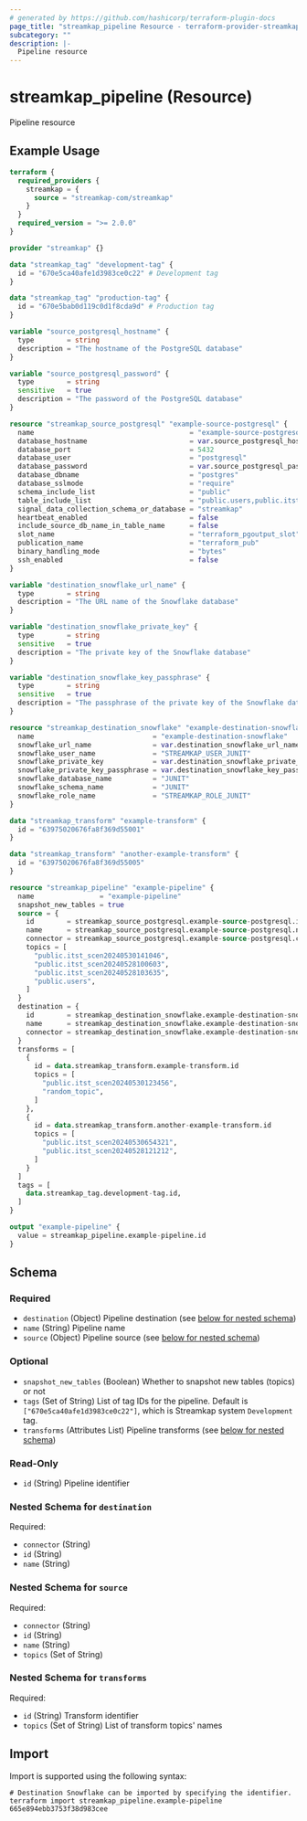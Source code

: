 ```yaml
---
# generated by https://github.com/hashicorp/terraform-plugin-docs
page_title: "streamkap_pipeline Resource - terraform-provider-streamkap"
subcategory: ""
description: |-
  Pipeline resource
---
```


# streamkap_pipeline (Resource)

Pipeline resource

## Example Usage

```terraform
terraform {
  required_providers {
    streamkap = {
      source = "streamkap-com/streamkap"
    }
  }
  required_version = ">= 2.0.0"
}

provider "streamkap" {}

data "streamkap_tag" "development-tag" {
  id = "670e5ca40afe1d3983ce0c22" # Development tag
}

data "streamkap_tag" "production-tag" {
  id = "670e5bab0d119c0d1f8cda9d" # Production tag
}

variable "source_postgresql_hostname" {
  type        = string
  description = "The hostname of the PostgreSQL database"
}

variable "source_postgresql_password" {
  type        = string
  sensitive   = true
  description = "The password of the PostgreSQL database"
}

resource "streamkap_source_postgresql" "example-source-postgresql" {
  name                                      = "example-source-postgresql"
  database_hostname                         = var.source_postgresql_hostname
  database_port                             = 5432
  database_user                             = "postgresql"
  database_password                         = var.source_postgresql_password
  database_dbname                           = "postgres"
  database_sslmode                          = "require"
  schema_include_list                       = "public"
  table_include_list                        = "public.users,public.itst_scen20240528100603,public.itst_scen20240528103635,public.itst_scen20240530141046"
  signal_data_collection_schema_or_database = "streamkap"
  heartbeat_enabled                         = false
  include_source_db_name_in_table_name      = false
  slot_name                                 = "terraform_pgoutput_slot"
  publication_name                          = "terraform_pub"
  binary_handling_mode                      = "bytes"
  ssh_enabled                               = false
}

variable "destination_snowflake_url_name" {
  type        = string
  description = "The URL name of the Snowflake database"
}

variable "destination_snowflake_private_key" {
  type        = string
  sensitive   = true
  description = "The private key of the Snowflake database"
}

variable "destination_snowflake_key_passphrase" {
  type        = string
  sensitive   = true
  description = "The passphrase of the private key of the Snowflake database"
}

resource "streamkap_destination_snowflake" "example-destination-snowflake" {
  name                             = "example-destination-snowflake"
  snowflake_url_name               = var.destination_snowflake_url_name
  snowflake_user_name              = "STREAMKAP_USER_JUNIT"
  snowflake_private_key            = var.destination_snowflake_private_key
  snowflake_private_key_passphrase = var.destination_snowflake_key_passphrase
  snowflake_database_name          = "JUNIT"
  snowflake_schema_name            = "JUNIT"
  snowflake_role_name              = "STREAMKAP_ROLE_JUNIT"
}

data "streamkap_transform" "example-transform" {
  id = "63975020676fa8f369d55001"
}

data "streamkap_transform" "another-example-transform" {
  id = "63975020676fa8f369d55005"
}

resource "streamkap_pipeline" "example-pipeline" {
  name                = "example-pipeline"
  snapshot_new_tables = true
  source = {
    id        = streamkap_source_postgresql.example-source-postgresql.id
    name      = streamkap_source_postgresql.example-source-postgresql.name
    connector = streamkap_source_postgresql.example-source-postgresql.connector
    topics = [
      "public.itst_scen20240530141046",
      "public.itst_scen20240528100603",
      "public.itst_scen20240528103635",
      "public.users",
    ]
  }
  destination = {
    id        = streamkap_destination_snowflake.example-destination-snowflake.id
    name      = streamkap_destination_snowflake.example-destination-snowflake.name
    connector = streamkap_destination_snowflake.example-destination-snowflake.connector
  }
  transforms = [
    {
      id = data.streamkap_transform.example-transform.id
      topics = [
        "public.itst_scen20240530123456",
        "random_topic",
      ]
    },
    {
      id = data.streamkap_transform.another-example-transform.id
      topics = [
        "public.itst_scen20240530654321",
        "public.itst_scen20240528121212",
      ]
    }
  ]
  tags = [
    data.streamkap_tag.development-tag.id,
  ]
}

output "example-pipeline" {
  value = streamkap_pipeline.example-pipeline.id
}
```

<!-- schema generated by tfplugindocs -->
## Schema

### Required

- `destination` (Object) Pipeline destination (see [below for nested schema](#nestedatt--destination))
- `name` (String) Pipeline name
- `source` (Object) Pipeline source (see [below for nested schema](#nestedatt--source))

### Optional

- `snapshot_new_tables` (Boolean) Whether to snapshot new tables (topics) or not
- `tags` (Set of String) List of tag IDs for the pipeline. Default is `["670e5ca40afe1d3983ce0c22"]`, which is Streamkap system `Development` tag.
- `transforms` (Attributes List) Pipeline transforms (see [below for nested schema](#nestedatt--transforms))

### Read-Only

- `id` (String) Pipeline identifier

<a id="nestedatt--destination"></a>
### Nested Schema for `destination`

Required:

- `connector` (String)
- `id` (String)
- `name` (String)


<a id="nestedatt--source"></a>
### Nested Schema for `source`

Required:

- `connector` (String)
- `id` (String)
- `name` (String)
- `topics` (Set of String)


<a id="nestedatt--transforms"></a>
### Nested Schema for `transforms`

Required:

- `id` (String) Transform identifier
- `topics` (Set of String) List of transform topics' names

## Import

Import is supported using the following syntax:

```shell
# Destination Snowflake can be imported by specifying the identifier.
terraform import streamkap_pipeline.example-pipeline 665e894ebb3753f38d983cee
```
